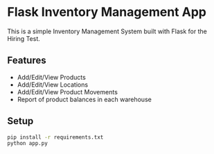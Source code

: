 # Flask Inventory Management App

This is a simple Inventory Management System built with Flask for the Hiring Test.

## Features
- Add/Edit/View Products
- Add/Edit/View Locations
- Add/Edit/View Product Movements
- Report of product balances in each warehouse

## Setup
```bash
pip install -r requirements.txt
python app.py

